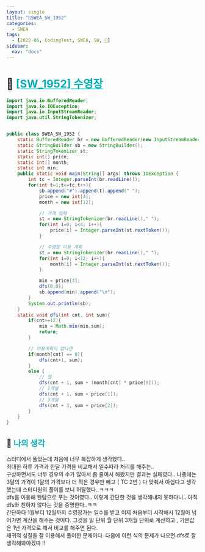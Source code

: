```yaml
---
layout: single
title: "🔑SWEA_SW_1952"
categories:
  - SWEA
tags:
  - [2022-06, CodingTest, SWEA, SW, 🔑]
sidebar:
  nav: "docs"
---
```


# 📁 <b><a style="color:#00adb5" href="https://swexpertacademy.com/main/code/problem/problemDetail.do?contestProbId=AV5PpFQaAQMDFAUq" target=_blank>[SW_1952] 수영장</a></b>

```java
import java.io.BufferedReader;
import java.io.IOException;
import java.io.InputStreamReader;
import java.util.StringTokenizer;


public class SWEA_SW_1952 {
    static BufferedReader br = new BufferedReader(new InputStreamReader(System.in));
    static StringBuilder sb = new StringBuilder();
    static StringTokenizer st;
    static int[] price;
    static int[] month;
    static int min;
    public static void main(String[] args) throws IOException {
        int tc = Integer.parseInt(br.readLine());
        for(int t=1;t<=tc;t++){
            sb.append("#").append(t).append(" ");
            price = new int[4];
            month = new int[12];

            // 가격 입력
            st = new StringTokenizer(br.readLine()," ");
            for(int i=0; i<4; i++){
                price[i] = Integer.parseInt(st.nextToken());
            }

            // 수영장 이용 계획
            st = new StringTokenizer(br.readLine()," ");
            for(int i=0; i<12; i++){
                month[i] = Integer.parseInt(st.nextToken());
            }

            min = price[3];
            dfs(0,0);
            sb.append(min).append("\n");
        }
        System.out.println(sb);
    }
    static void dfs(int cnt, int sum){
        if(cnt>=12){
            min = Math.min(min,sum);
            return;
        }

        // 이용계획이 없다면
        if(month[cnt] == 0){
            dfs(cnt+1, sum);
        }
        else {
            // 일
            dfs(cnt + 1, sum + (month[cnt] * price[0]));
            // 1개월
            dfs(cnt + 1, sum + price[1]);
            // 3개월
            dfs(cnt + 3, sum + price[2]);
        }
    }
}
```

## 🤔 <b><a style="color:#00adb5">나의 생각</a></b>

스터디에서 풀었는데 처음에 너무 복잡하게 생각했다..<br>
최대한 하루 가격과 한달 가격을 비교해서 일수따라 처리를 해주는..<br>
구상하면서도 너무 경우의 수가 많아서 좀 줄여서 해봤지만 결과는 실패였다.. 나중에는 3달의 가격이 1달의 가격보다 더 적은 경우만 빼고 ( TC 2번 ) 다 맞춰서 아쉽다고 생각했는데 스터디원의 풀이를 보니 허탈했다..ㅋㅋㅋ<br>
dfs를 이용해 완탐으로 푸는 것이였다.. 이렇게 간단한 것을 생각해내지 못하다니.. 아직 dfs와 친하지 않다는 것을 증명한다..ㅋㅋ<br>
간단하다 1월부터 12월까지 수영장가는 일수를 받고 이제 처음부터 시작해서 12월이 넘어가면 계산을 해주는 것이다. 그것을 일 단위 월 단위 3개월 단위로 계산하고 , 기본값은 1년 가격으로 해서 비교를 해주면 된다.<br>
재귀적 성질을 잘 이용해서 풀이한 문제이다. 다음에 이런 식의 문제가 나오면 dfs로 잘생각해봐야겠따 !!